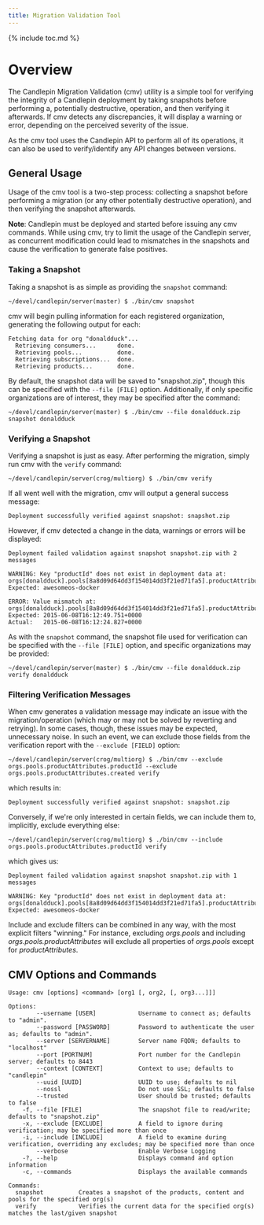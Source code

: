 ```yaml
---
title: Migration Validation Tool
---
```

{% include toc.md %}

# Overview

The Candlepin Migration Validation (cmv) utility is a simple tool for verifying the integrity of a
Candlepin deployment by taking snapshots before performing a, potentially destructive, operation,
and then verifying it afterwards. If cmv detects any discrepancies, it will display a warning or
error, depending on the perceived severity of the issue.

As the cmv tool uses the Candlepin API to perform all of its operations, it can also be used to
verify/identify any API changes between versions.



## General Usage

Usage of the cmv tool is a two-step process: collecting a snapshot before performing a migration (or
any other potentially destructive operation), and then verifying the snapshot afterwards.

__Note__: Candlepin must be deployed and started before issuing any cmv commands. While using cmv, try
to limit the usage of the Candlepin server, as concurrent modification could lead to mismatches in
the snapshots and cause the verification to generate false positives.


### Taking a Snapshot
Taking a snapshot is as simple as providing the ```snapshot``` command:

```~/devel/candlepin/server(master) $ ./bin/cmv snapshot```

cmv will begin pulling information for each registered organization, generating the following
output for each:

```
Fetching data for org "donaldduck"...
  Retrieving consumers...      done.
  Retrieving pools...          done.
  Retrieving subscriptions...  done.
  Retrieving products...       done.
```

By default, the snapshot data will be saved to "snapshot.zip", though this can be specified with the
```--file [FILE]``` option. Additionally, if only specific organizations are of interest, they may
be specified after the command:

```~/devel/candlepin/server(master) $ ./bin/cmv --file donaldduck.zip snapshot donaldduck```



### Verifying a Snapshot
Verifying a snapshot is just as easy. After performing the migration, simply run cmv with the
```verify``` command:

```~/devel/candlepin/server(crog/multiorg) $ ./bin/cmv verify```

If all went well with the migration, cmv will output a general success message:

```Deployment successfully verified against snapshot: snapshot.zip```

However, if cmv detected a change in the data, warnings or errors will be displayed:

```
Deployment failed validation against snapshot snapshot.zip with 2 messages

WARNING: Key "productId" does not exist in deployment data at: orgs[donaldduck].pools[8a8d09d64dd3f154014dd3f21ed71fa5].productAttributes[arch].productId
Expected: awesomeos-docker

ERROR: Value mismatch at: orgs[donaldduck].pools[8a8d09d64dd3f154014dd3f21ed71fa5].productAttributes[arch].created
Expected: 2015-06-08T16:12:49.751+0000
Actual:   2015-06-08T16:12:24.827+0000
```

As with the ```snapshot``` command, the snapshot file used for verification can be specified with
the ```--file [FILE]``` option, and specific organizations may be provided:

```~/devel/candlepin/server(master) $ ./bin/cmv --file donaldduck.zip verify donaldduck```



### Filtering Verification Messages
When cmv generates a validation message may indicate an issue with the migration/operation (which
may or may not be solved by reverting and retrying). In some cases, though, these issues may be
expected, unnecessary noise. In such an event, we can exclude those fields from the verification
report with the ```--exclude [FIELD]``` option:

```~/devel/candlepin/server(crog/multiorg) $ ./bin/cmv --exclude orgs.pools.productAttributes.productId --exclude orgs.pools.productAttributes.created verify```

which results in:

```Deployment successfully verified against snapshot: snapshot.zip```

Conversely, if we're only interested in certain fields, we can include them to, implicitly, exclude
everything else:

```~/devel/candlepin/server(crog/multiorg) $ ./bin/cmv --include orgs.pools.productAttributes.productId verify```

which gives us:

```
Deployment failed validation against snapshot snapshot.zip with 1 messages

WARNING: Key "productId" does not exist in deployment data at: orgs[donaldduck].pools[8a8d09d64dd3f154014dd3f21ed71fa5].productAttributes[arch].productId
Expected: awesomeos-docker
```

Include and exclude filters can be combined in any way, with the most explicit filters "winning."
For instance, excluding _orgs.pools_ and including _orgs.pools.productAttributes_ will exclude all
properties of _orgs.pools_ except for _productAttributes_.



## CMV Options and Commands
```
Usage: cmv [options] <command> [org1 [, org2, [, org3...]]]

Options:
        --username [USER]            Username to connect as; defaults to "admin".
        --password [PASSWORD]        Password to authenticate the user as; defaults to "admin".
        --server [SERVERNAME]        Server name FQDN; defaults to "localhost"
        --port [PORTNUM]             Port number for the Candlepin server; defaults to 8443
        --context [CONTEXT]          Context to use; defaults to "candlepin"
        --uuid [UUID]                UUID to use; defaults to nil
        --nossl                      Do not use SSL; defaults to false
        --trusted                    User should be trusted; defaults to false
    -f, --file [FILE]                The snapshot file to read/write; defaults to "snapshot.zip"
    -x, --exclude [EXCLUDE]          A field to ignore during verification; may be specified more than once
    -i, --include [INCLUDE]          A field to examine during verification, overriding any excludes; may be specified more than once
        --verbose                    Enable Verbose Logging
    -?, --help                       Displays command and option information
    -c, --commands                   Displays the available commands

Commands:
  snapshot          Creates a snapshot of the products, content and pools for the specified org(s)
  verify            Verifies the current data for the specified org(s) matches the last/given snapshot
```
